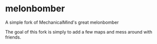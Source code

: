 # melonbomber

A simple fork of MechanicalMind's great melonbomber

The goal of this fork is simply to add a few maps and mess around with friends.
